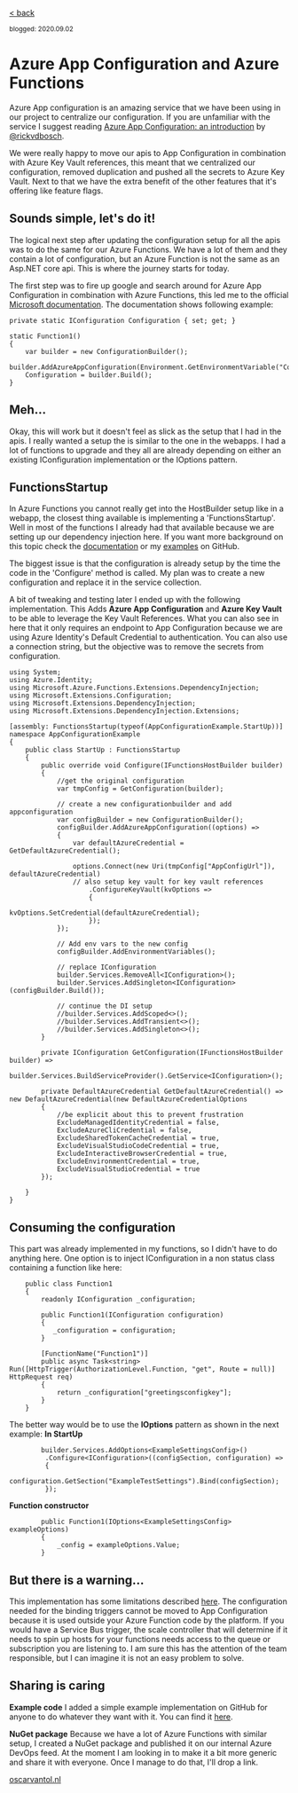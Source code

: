 [< back](index)

<sub>blogged: 2020.09.02</sub>

# Azure App Configuration and Azure Functions
Azure App configuration is an amazing service that we have been using in our project to centralize our configuration. If you are unfamiliar with the service I suggest reading [Azure App Configuration: an introduction](https://www.rickvandenbosch.net/blog/azure-app-configuration-an-introduction/) by [@rickvdbosch](https://twitter.com/rickvdbosch).

We were really happy to move our apis to App Configuration in combination with Azure Key Vault references, this meant that we centralized our configuration, removed duplication and pushed all the secrets to Azure Key Vault. Next to that we have the extra benefit of the other features that it's offering like feature flags.

## Sounds simple, let's do it!

The logical next step after updating the configuration setup for all the apis was to do the same for our Azure Functions. We have a lot of them and they contain a lot of configuration, but an Azure Function is not the same as an Asp.NET core api. This is where the journey starts for today.

The first step was to fire up google and search around for Azure App Configuration in combination with Azure Functions, this led me to the official [Microsoft documentation](https://docs.microsoft.com/en-us/azure/azure-app-configuration/quickstart-azure-functions-csharp#connect-to-an-app-configuration-store). 
The documentation shows following example:

```
private static IConfiguration Configuration { set; get; }

static Function1()
{
    var builder = new ConfigurationBuilder();
    builder.AddAzureAppConfiguration(Environment.GetEnvironmentVariable("ConnectionString"));
    Configuration = builder.Build();
}
```

## Meh...
Okay, this will work but it doesn't feel as slick as the setup that I had in the apis. I really wanted a setup the is similar to the one in the webapps. I had a lot of functions to upgrade and they all are already depending on either an existing IConfiguration implementation or the IOptions pattern.


## FunctionsStartup

In Azure Functions you cannot really get into the HostBuilder setup like in a webapp, the closest thing available is implementing a 'FunctionsStartup'. Well in most of the functions I already had that available because we are setting up our dependency injection here. If you want more background on this topic check the [documentation](https://docs.microsoft.com/en-us/azure/azure-functions/functions-dotnet-dependency-injection) or my [examples](https://github.com/oscarvantol/examples-azure-functions) on GitHub.

The biggest issue is that the configuration is already setup by the time the code in the 'Configure' method is called. My plan was to create a new configuration and replace it in the service collection. 

A bit of tweaking and testing later I ended up with the following implementation. This Adds **Azure App Configuration** and **Azure Key Vault** to be able to leverage the Key Vault References. What you can also see in here that it only requires an endpoint to App Configuration because we are using Azure Identity's Default Credential to authentication. You can also use a connection string, but the objective was to remove the secrets from configuration.

```
using System;
using Azure.Identity;
using Microsoft.Azure.Functions.Extensions.DependencyInjection;
using Microsoft.Extensions.Configuration;
using Microsoft.Extensions.DependencyInjection;
using Microsoft.Extensions.DependencyInjection.Extensions;

[assembly: FunctionsStartup(typeof(AppConfigurationExample.StartUp))]
namespace AppConfigurationExample
{
    public class StartUp : FunctionsStartup
    {
        public override void Configure(IFunctionsHostBuilder builder)
        {
            //get the original configuration
            var tmpConfig = GetConfiguration(builder);

            // create a new configurationbuilder and add appconfiguration
            var configBuilder = new ConfigurationBuilder();
            configBuilder.AddAzureAppConfiguration((options) =>
            {
                var defaultAzureCredential = GetDefaultAzureCredential();

                options.Connect(new Uri(tmpConfig["AppConfigUrl"]), defaultAzureCredential)
                // also setup key vault for key vault references
                    .ConfigureKeyVault(kvOptions =>
                    {
                        kvOptions.SetCredential(defaultAzureCredential);
                    });
            });

            // Add env vars to the new config
            configBuilder.AddEnvironmentVariables();

            // replace IConfiguration
            builder.Services.RemoveAll<IConfiguration>();
            builder.Services.AddSingleton<IConfiguration>(configBuilder.Build());

            // continue the DI setup
            //builder.Services.AddScoped<>();
            //builder.Services.AddTransient<>();
            //builder.Services.AddSingleton<>();
        }

        private IConfiguration GetConfiguration(IFunctionsHostBuilder builder) =>
            builder.Services.BuildServiceProvider().GetService<IConfiguration>();

        private DefaultAzureCredential GetDefaultAzureCredential() => new DefaultAzureCredential(new DefaultAzureCredentialOptions
        {
            //be explicit about this to prevent frustration
            ExcludeManagedIdentityCredential = false,
            ExcludeAzureCliCredential = false,
            ExcludeSharedTokenCacheCredential = true,
            ExcludeVisualStudioCodeCredential = true,
            ExcludeInteractiveBrowserCredential = true,
            ExcludeEnvironmentCredential = true,
            ExcludeVisualStudioCredential = true
        });

    }
}

```

## Consuming the configuration
This part was already implemented in my functions, so I didn't have to do anything here. One option is to inject IConfiguration in a non status class containing a function like here:

```
    public class Function1
    {
        readonly IConfiguration _configuration;

        public Function1(IConfiguration configuration)
        {
           _configuration = configuration;
        }

        [FunctionName("Function1")]
        public async Task<string> Run([HttpTrigger(AuthorizationLevel.Function, "get", Route = null)] HttpRequest req)
        {
            return _configuration["greetingsconfigkey"];
        }
    }
```

The better way would be to use the **IOptions** pattern as shown in the next example:
**In StartUp**
```
        builder.Services.AddOptions<ExampleSettingsConfig>()
         .Configure<IConfiguration>((configSection, configuration) =>
         {
                configuration.GetSection("ExampleTestSettings").Bind(configSection);
         });
```
**Function constructor**
```
        public Function1(IOptions<ExampleSettingsConfig> exampleOptions)
        {
            _config = exampleOptions.Value;
        }
```

## But there is a warning...
This implementation has some limitations described [here](https://github.com/Azure/azure-functions-host/issues/4464#issuecomment-513017446). The configuration needed for the binding triggers cannot be moved to App Configuration because it is used outside your Azure Function code by the platform. If you would have a Service Bus trigger, the scale controller that will determine if it needs to spin up hosts for your functions needs access to the queue or subscription you are listening to. I am sure this has the attention of the team responsible, but I can imagine it is not an easy problem to solve.

## Sharing is caring

**Example code**
I added a simple example implementation on GitHub for anyone to do whatever they want with it. You can find it [here](https://github.com/oscarvantol/examples-azure-functions/tree/master/AppConfigurationExample).

**NuGet package**
Because we have a lot of Azure Functions with similar setup, I created a NuGet package and published it on our internal Azure DevOps feed. At the moment I am looking in to make it a bit more generic and share it with everyone. Once I manage to do that, I'll drop a link.




[oscarvantol.nl](https://oscarvantol.nl) 

